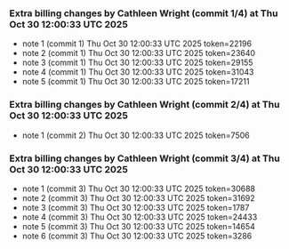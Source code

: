 
### Extra billing changes by Cathleen Wright (commit 1/4) at Thu Oct 30 12:00:33 UTC 2025
* note 1 (commit 1) Thu Oct 30 12:00:33 UTC 2025 token=22196
* note 2 (commit 1) Thu Oct 30 12:00:33 UTC 2025 token=23640
* note 3 (commit 1) Thu Oct 30 12:00:33 UTC 2025 token=29155
* note 4 (commit 1) Thu Oct 30 12:00:33 UTC 2025 token=31043
* note 5 (commit 1) Thu Oct 30 12:00:33 UTC 2025 token=17211

### Extra billing changes by Cathleen Wright (commit 2/4) at Thu Oct 30 12:00:33 UTC 2025
* note 1 (commit 2) Thu Oct 30 12:00:33 UTC 2025 token=7506

### Extra billing changes by Cathleen Wright (commit 3/4) at Thu Oct 30 12:00:33 UTC 2025
* note 1 (commit 3) Thu Oct 30 12:00:33 UTC 2025 token=30688
* note 2 (commit 3) Thu Oct 30 12:00:33 UTC 2025 token=31692
* note 3 (commit 3) Thu Oct 30 12:00:33 UTC 2025 token=1787
* note 4 (commit 3) Thu Oct 30 12:00:33 UTC 2025 token=24433
* note 5 (commit 3) Thu Oct 30 12:00:33 UTC 2025 token=14654
* note 6 (commit 3) Thu Oct 30 12:00:33 UTC 2025 token=3286
